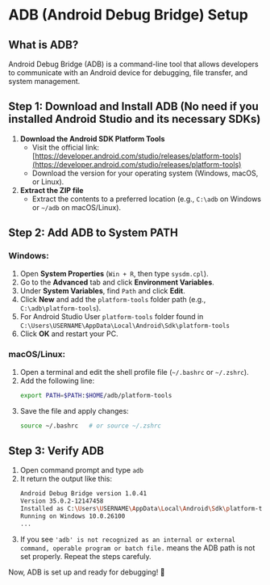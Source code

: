 # ADB (Android Debug Bridge) Setup

## What is ADB?
Android Debug Bridge (ADB) is a command-line tool that allows developers to communicate with an Android device for debugging, file transfer, and system management.

## Step 1: Download and Install ADB (No need if you installed Android Studio and its necessary SDKs)
1. **Download the Android SDK Platform Tools**
   - Visit the official link: [https://developer.android.com/studio/releases/platform-tools](https://developer.android.com/studio/releases/platform-tools)
   - Download the version for your operating system (Windows, macOS, or Linux).
2. **Extract the ZIP file**
   - Extract the contents to a preferred location (e.g., `C:\adb` on Windows or `~/adb` on macOS/Linux).

## Step 2: Add ADB to System PATH
### Windows:
1. Open **System Properties** (`Win + R`, then type `sysdm.cpl`).
2. Go to the **Advanced** tab and click **Environment Variables**.
3. Under **System Variables**, find `Path` and click **Edit**.
4. Click **New** and add the `platform-tools` folder path (e.g., `C:\adb\platform-tools`).
5. For Android Studio User `platform-tools` folder found in `C:\Users\USERNAME\AppData\Local\Android\Sdk\platform-tools`
6. Click **OK** and restart your PC.

### macOS/Linux:
1. Open a terminal and edit the shell profile file (`~/.bashrc` or `~/.zshrc`).
2. Add the following line:
   ```sh
   export PATH=$PATH:$HOME/adb/platform-tools
   ```
3. Save the file and apply changes:
   ```sh
   source ~/.bashrc   # or source ~/.zshrc
   ```

## Step 3: Verify ADB 
1. Open command prompt and type `adb`
2. It return the output like this:
   ```sh
   Android Debug Bridge version 1.0.41
   Version 35.0.2-12147458
   Installed as C:\Users\USERNAME\AppData\Local\Android\Sdk\platform-tools\adb.exe
   Running on Windows 10.0.26100
   ...
   ```
3. If you see `'adb' is not recognized as an internal or external command,
operable program or batch file.` means the ADB path is not set properly. Repeat the steps carefuly.

Now, ADB is set up and ready for debugging! 🚀
